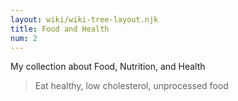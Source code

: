 ```yaml
---
layout: wiki/wiki-tree-layout.njk
title: Food and Health
num: 2
---
```


My collection about Food, Nutrition, and Health

> Eat healthy, low cholesterol, unprocessed food